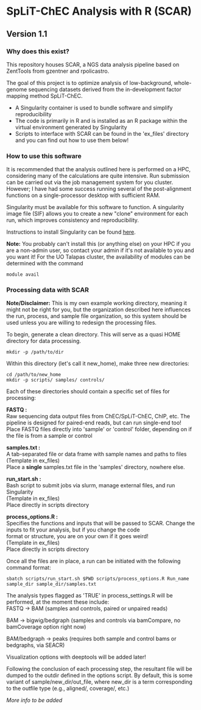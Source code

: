 # SpLiT-ChEC Analysis with R (SCAR)
## Version 1.1
### Why does this exist?

This repository houses SCAR, a NGS data analysis pipeline based on ZentTools from gzentner and rpolicastro. 

The goal of this project is to optimize analysis of low-background, whole-genome sequencing datasets derived from the in-development factor mapping method SpLiT-ChEC.

- A Singularity container is used to bundle software and simplify reproducibility  
- The code is primarily in R and is installed as an R package within the virtual environment generated by Singularity  
- Scripts to interface with SCAR can be found in the 'ex_files' directory and you can find out how to use them below!

### How to use this software

It is recommended that the analysis outlined here is performed on a HPC, considering many of the calculations are quite intensive. Run submission can be carried out via the job management system for you cluster. However; I have had some success running several of the post-alignment functions on a single-processor desktop with sufficient RAM.

Singularity must be available for this software to function. A singularity image file (SIF) allows you to create a new "clone" environment for each run, which improves consistency and reproducibility.

Instructions to install Singularity can be found [here](https://sylabs.io/guides/3.5/user-guide/quick_start.html#quick-installation-steps).  

**Note:** You probably can't install this (or anything else) on your HPC if you are a non-admin user, so contact your admin if it's not available to you and you want it! For the UO Talapas cluster, the availability of modules can be determined with the command
```
module avail
```
### Processing data with SCAR
**Note/Disclaimer:** This is my own example working directory, meaning it might not be right for you, but the organization described here influences the run, process, and sample file organization, so this system should be used unless you are willing to redesign the processing files.

To begin, generate a clean directory. This will serve as a quasi HOME directory for data processing.
```
mkdir -p /path/to/dir
```
Within this directory (let's call it new_home), make three new directories:
```
cd /path/to/new_home
mkdir -p scripts/ samples/ controls/
```
Each of these directories should contain a specific set of files for processing: 

**FASTQ :**  
Raw sequencing data output files from ChEC/SpLiT-ChEC, ChIP, etc. The pipeline is designed for paired-end reads, but can run single-end too!  
Place FASTQ files directly into 'sample' or 'control' folder, depending on if the file is from a sample or control 

**samples.txt :**  
A tab-separated file or data frame with sample names and paths to files  
(Template in ex_files)  
Place a **single** samples.txt file in the 'samples' directory, nowhere else.

**run_start.sh :**  
Bash script to submit jobs via slurm, manage external files, and run Singularity  
(Template in ex_files)  
Place directly in scripts directory

**process_options.R :**  
Specifies the functions and inputs that will be passed to SCAR. Change the inputs to fit your analysis, but if you change the code  
format or structure, you are on your own if it goes weird!  
(Template in ex_files)  
Place directly in scripts directory

Once all the files are in place, a run can be initiated with the following command format:
```
sbatch scripts/run_start.sh $PWD scripts/process_options.R Run_name sample_dir sample_dir/samples.txt
```
The analysis types flagged as 'TRUE' in process_settings.R will be performed, at the moment these include:  
FASTQ -> BAM (samples and controls, paired or unpaired reads)  
  
BAM -> bigwig/bedgraph (samples and controls via bamCompare, no bamCoverage option right now)
  
BAM/bedgraph -> peaks (requires both sample and control bams or bedgraphs, via SEACR)  
  
Visualization options with deeptools will be added later!  
  
Following the conclusion of each processing step, the resultant file will be dumped to the outdir defined in the options script. By default, this is some variant of sample/new_dir/out_file, where new_dir is a term corresponding to the outfile type (e.g., aligned/, coverage/, etc.)

*More info to be added*

